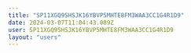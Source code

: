 ```yaml
---
title: "SP11XGQ9SHSJK16YBVP5MHTE8FM3WAA3CC1G4R1D9"
date: 2024-03-07T11:04:43.089Z
user: SP11XGQ9SHSJK16YBVP5MHTE8FM3WAA3CC1G4R1D9
layout: "users"
---
```

    